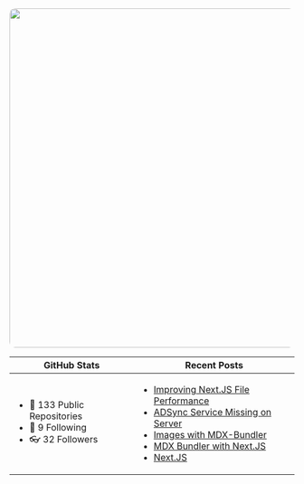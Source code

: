 <div align="center">
  <a href="https://www.arcath.net">
    <img src="https://www.arcath.net/img/social/social.jpg" width="600" style="border-radius:10px;" />
  </a>
  <table border="0" cellspacing="0" cellpadding="0">
    <thead>
      <tr>
        <th>GitHub Stats</th>
        <th>Recent Posts</th>
      </tr>
    </thead>
    <tbody>
      <tr>
        <td>
          <!-- START STATS -->
<ul>
<li>📘 133 Public Repositories</li>
<li>👀 9 Following</li>
<li>👓 32 Followers</li>
</ul>
<!-- END STATS -->
        </td>
        <td>
          <!-- START SITE -->
<ul><li><a href="https://www.arcath.net/2021/06/improving-nextjs-file-performance">Improving Next.JS File Performance</a></li>
<li><a href="https://www.arcath.net/2021/06/adsync-missing">ADSync Service Missing on Server</a></li>
<li><a href="https://www.arcath.net/2021/04/images-with-mdx-bundler">Images with MDX-Bundler</a></li>
<li><a href="https://www.arcath.net/2021/03/mdx-bundler">MDX Bundler with Next.JS</a></li>
<li><a href="https://www.arcath.net/2021/02/next.js">Next.JS</a></li></ul>
<!-- END SITE -->
        </td>
      </tr>
    </tbody>
  </table>
</div>
